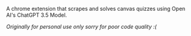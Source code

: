 A chrome extension that scrapes and solves canvas quizzes using Open AI's ChatGPT 3.5 Model.

*Originally for personal use only sorry for poor code quality :(*
